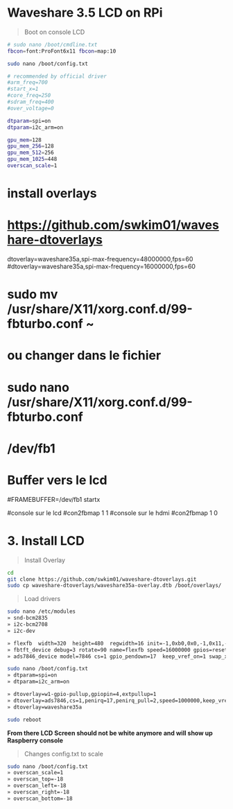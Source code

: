 # Waveshare 3.5 LCD on RPi

> Boot on console LCD
```bash
# sudo nano /boot/cmdline.txt
fbcon=font:ProFont6x11 fbcon=map:10
```

```bash
sudo nano /boot/config.txt

# recommended by official driver
#arm_freq=700
#start_x=1
#core_freq=250
#sdram_freq=400
#over_voltage=0

dtparam=spi=on
dtparam=i2c_arm=on

gpu_mem=128
gpu_mem_256=128
gpu_mem_512=256
gpu_mem_1025=448
overscan_scale=1
```

# install overlays
# https://github.com/swkim01/waveshare-dtoverlays
dtoverlay=waveshare35a,spi-max-frequency=48000000,fps=60
#dtoverlay=waveshare35a,spi-max-frequency=16000000,fps=60

# sudo mv /usr/share/X11/xorg.conf.d/99-fbturbo.conf ~
# ou changer dans le fichier 
# sudo nano /usr/share/X11/xorg.conf.d/99-fbturbo.conf
# /dev/fb1

# Buffer vers le lcd
#FRAMEBUFFER=/dev/fb1 startx

#console sur le lcd
#con2fbmap 1 1
#console sur le hdmi
#con2fbmap 1 0




# 3. Install LCD

> Install Overlay

```bash
cd
git clone https://github.com/swkim01/waveshare-dtoverlays.git
sudo cp waveshare-dtoverlays/waveshare35a-overlay.dtb /boot/overlays/
```

> Load drivers

```bash
sudo nano /etc/modules
» snd-bcm2835
» i2c-bcm2708
» i2c-dev

» flexfb  width=320  height=480  regwidth=16 init=-1,0xb0,0x0,-1,0x11,-2,250,-1,0x3A,0x55,-1,0xC2,0x44,-1,0xC5,0x00,0x00,0x00,0x00,-1,0xE0,0x0F,0x1F,0x1C,0x0C,0x0F,0x08,0x48,0x98,0x37,0x0A,0x13,0x04,0x11,0x0D,0x00,-1,0xE1,0x0F,0x32,0x2E,0x0B,0x0D,0x05,0x47,0x75,0x37,0x06,0x10,0x03,0x24,0x20,0x00,-1,0xE2,0x0F,0x32,0x2E,0x0B,0x0D,0x05,0x47,0x75,0x37,0x06,0x10,0x03,0x24,0x20,0x00,-1,0x36,0x28,-1,0x11,-1,0x29,-3
» fbtft_device debug=3 rotate=90 name=flexfb speed=16000000 gpios=reset:25,dc:24 fps=30
» ads7846_device model=7846 cs=1 gpio_pendown=17  keep_vref_on=1 swap_xy=1 pressure_max=255 x_plate_ohms=60 x_min=200 x_max=3900 y_min=200 y_max=3900

sudo nano /boot/config.txt
» dtparam=spi=on
» dtparam=i2c_arm=on

» dtoverlay=w1-gpio-pullup,gpiopin=4,extpullup=1
» dtoverlay=ads7846,cs=1,penirq=17,penirq_pull=2,speed=1000000,keep_vref_on=1,swapxy=1,pmax=255,xohms=60,xmin=200,xmax=3900,ymin=200,ymax=3900
» dtoverlay=waveshare35a

sudo reboot
```

**From there LCD Screen should not be white anymore and will show up Raspberry console**

> Changes config.txt to scale

```bash
sudo nano /boot/config.txt
» overscan_scale=1
» overscan_top=-18
» overscan_left=-18
» overscan_right=-18
» overscan_bottom=-18
```


